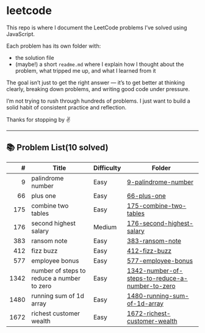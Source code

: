 # leetcode

This repo is where I document the LeetCode problems I’ve solved using JavaScript.

Each problem has its own folder with:
- the solution file
- (maybe!) a short `readme.md` where I explain how I thought about the problem, what tripped me up, and what I learned from it

The goal isn’t just to get the right answer — it’s to get better at thinking clearly, breaking down problems, and writing good code under pressure.

I’m not trying to rush through hundreds of problems. I just want to build a solid habit of consistent practice and reflection.

Thanks for stopping by ✌️

---

## 📚 Problem List(10 solved)

| # | Title | Difficulty | Folder |
|--:|-------|------------|--------|
| 9 | palindrome number | Easy | [9-palindrome-number](./9-palindrome-number) |
| 66 | plus one | Easy | [66-plus-one](./66-plus-one) |
| 175 | combine two tables | Easy | [175-combine-two-tables](./175-combine-two-tables) |
| 176 | second highest salary | Medium | [176-second-highest-salary](./176-second-highest-salary) |
| 383 | ransom note | Easy | [383-ransom-note](./383-ransom-note) |
| 412 | fizz buzz | Easy | [412-fizz-buzz](./412-fizz-buzz) |
| 577 | employee bonus | Easy | [577-employee-bonus](./577-employee-bonus) |
| 1342 | number of steps to reduce a number to zero | Easy | [1342-number-of-steps-to-reduce-a-number-to-zero](./1342-number-of-steps-to-reduce-a-number-to-zero) |
| 1480 | running sum of 1d array | Easy | [1480-running-sum-of-1d-array](./1480-running-sum-of-1d-array) |
| 1672 | richest customer wealth | Easy | [1672-richest-customer-wealth](./1672-richest-customer-wealth) |
